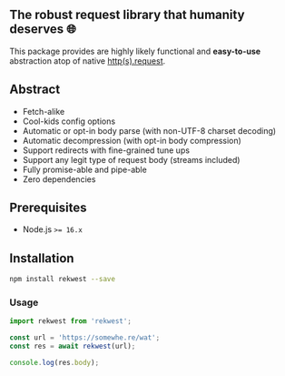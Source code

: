 The robust request library that humanity deserves 🌐
---
This package provides are highly likely functional and **easy-to-use** abstraction atop of
native [http(s).request](https://nodejs.org/api/https.html#https_https_request_url_options_callback).

## Abstract

* Fetch-alike
* Cool-kids config options
* Automatic or opt-in body parse (with non-UTF-8 charset decoding)
* Automatic decompression (with opt-in body compression)
* Support redirects with fine-grained tune ups
* Support any legit type of request body (streams included)
* Fully promise-able and pipe-able
* Zero dependencies

## Prerequisites

* Node.js `>= 16.x`

## Installation

```bash
npm install rekwest --save
```

### Usage

```javascript
import rekwest from 'rekwest';

const url = 'https://somewhe.re/wat';
const res = await rekwest(url);

console.log(res.body);
```
